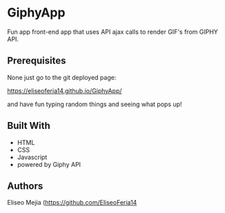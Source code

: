 # GiphyApp
Fun app front-end app that uses API ajax calls to render GIF's from GIPHY API.

## Prerequisites
None just go to the git deployed page:

https://eliseoferia14.github.io/GiphyApp/

and have fun typing random things and seeing what pops up!

## Built With
* HTML
* CSS
* Javascript
* powered by Giphy API
## Authors
Eliseo Mejia (https://github.com/EliseoFeria14